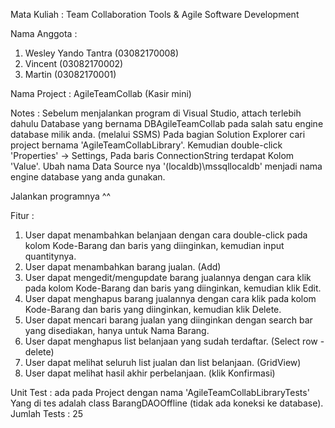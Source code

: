 Mata Kuliah : Team Collaboration Tools & Agile Software Development

Nama Anggota :
1. Wesley Yando Tantra (03082170008)
2. Vincent (03082170002)
3. Martin (03082170001)

Nama Project : AgileTeamCollab (Kasir mini)

Notes :
Sebelum menjalankan program di Visual Studio, attach terlebih dahulu Database yang bernama DBAgileTeamCollab pada salah satu engine database milik anda. (melalui SSMS)
Pada bagian Solution Explorer cari project bernama 'AgileTeamCollabLibrary'.
Kemudian double-click 'Properties' -> Settings, Pada baris ConnectionString terdapat Kolom 'Value'.
Ubah nama Data Source nya '(localdb)\mssqllocaldb' menjadi nama engine database yang anda gunakan.

Jalankan programnya ^^

Fitur :
1. User dapat menambahkan belanjaan dengan cara double-click pada kolom Kode-Barang dan baris yang diinginkan, kemudian input quantitynya.
2. User dapat menambahkan barang jualan. (Add)
3. User dapat mengedit/mengupdate barang jualannya dengan cara klik pada kolom Kode-Barang dan baris yang diinginkan, kemudian klik Edit.
4. User dapat menghapus barang jualannya dengan cara klik pada kolom Kode-Barang dan baris yang diinginkan, kemudian klik Delete.
5. User dapat mencari barang jualan yang diinginkan dengan search bar yang disediakan, hanya untuk Nama Barang.
6. User dapat menghapus list belanjaan yang sudah terdaftar. (Select row - delete)
7. User dapat melihat seluruh list jualan dan list belanjaan. (GridView)
8. User dapat melihat hasil akhir perbelanjaan. (klik Konfirmasi)

Unit Test : ada pada Project dengan nama 'AgileTeamCollabLibraryTests'
Yang di tes adalah class BarangDAOOffline (tidak ada koneksi ke database).
Jumlah Tests : 25